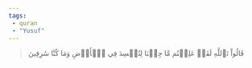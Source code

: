 ```yaml
---
tags: 
 - quran 
 - "Yusuf"
---
```


> قَالُواْ تَٱللَّهِ لَقَدۡ عَلِمۡتُم مَّا جِئۡنَا لِنُفۡسِدَ فِي ٱلۡأَرۡضِ وَمَا كُنَّا سَٰرِقِينَ
